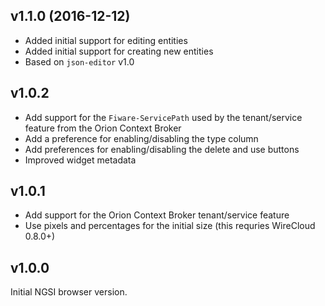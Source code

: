 ## v1.1.0 (2016-12-12)

- Added initial support for editing entities
- Added initial support for creating new entities
- Based on `json-editor` v1.0

## v1.0.2

- Add support for the `Fiware-ServicePath` used by the tenant/service feature
  from the Orion Context Broker
- Add a preference for enabling/disabling the type column
- Add preferences for enabling/disabling the delete and use buttons
- Improved widget metadata


## v1.0.1

- Add support for the Orion Context Broker tenant/service feature
- Use pixels and percentages for the initial size (this requries WireCloud 0.8.0+)


## v1.0.0

Initial NGSI browser version.

